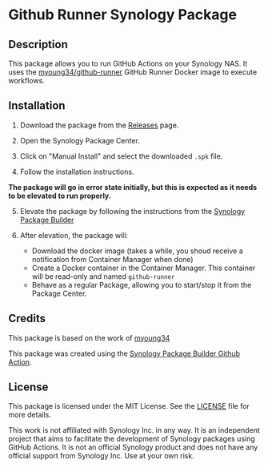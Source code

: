 <!-- @format -->

# Github Runner Synology Package

## Description

This package allows you to run GitHub Actions on your Synology NAS. It uses the [myoung34/github-runner](https://github.com/myoung34/docker-github-actions-runner) GitHub Runner Docker image to execute workflows.

## Installation

1. Download the package from the [Releases](https://github.com/tomgrv/github-runner-synology/releases) page.

2. Open the Synology Package Center.

3. Click on "Manual Install" and select the downloaded `.spk` file.

4. Follow the installation instructions.

**The package will go in error state initially, but this is expected as it needs to be elevated to run properly.**

5. Elevate the package by following the instructions from the [Synology Package Builder](https://github.com/tomgrv/synology-package-builder/blob/main/doc/elevated.md)

6. After elevation, the package will:
    - Download the docker image (takes a while, you shoud receive a notification from Container Manager when done)
    - Create a Docker container in the Container Manager. This container will be read-only and named `github-runner`
    - Behave as a regular Package, allowing you to start/stop it from the Package Center.

## Credits

This package is based on the work of [myoung34](https://github.com/myoung34)

This package was created using the [Synology Package Builder Github Action](https://github.com/marketplace/actions/synology-package-builder-github-action).

## License

This package is licensed under the MIT License. See the [LICENSE](LICENSE) file for more details.

This work is not affiliated with Synology Inc. in any way. It is an independent project that aims to facilitate the development of Synology packages using GitHub Actions. It is not an official Synology product and does not have any official support from Synology Inc. Use at your own risk.
